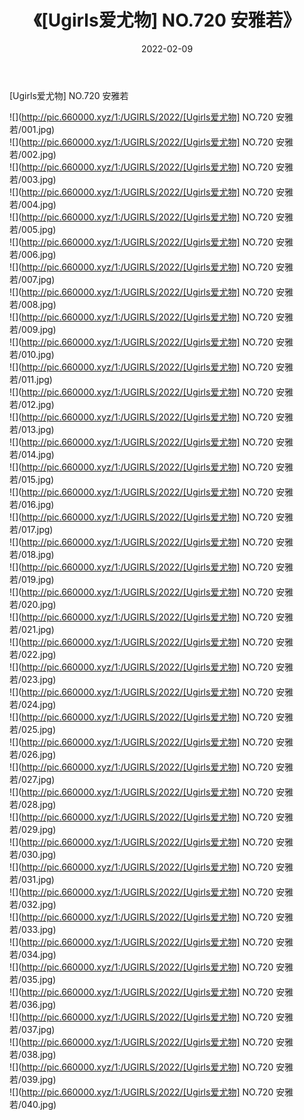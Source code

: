 ﻿---
layout: post
title:  《[Ugirls爱尤物] NO.720 安雅若》
date:   2022-02-09
img: http://pic.660000.xyz/1:/UGIRLS/2022/[Ugirls爱尤物] NO.720 安雅若/000.jpg
categories: [美女, 清纯, 唯美]
---

[Ugirls爱尤物] NO.720 安雅若

 ![](http://pic.660000.xyz/1:/UGIRLS/2022/[Ugirls爱尤物] NO.720 安雅若/001.jpg) <br>![](http://pic.660000.xyz/1:/UGIRLS/2022/[Ugirls爱尤物] NO.720 安雅若/002.jpg) <br>![](http://pic.660000.xyz/1:/UGIRLS/2022/[Ugirls爱尤物] NO.720 安雅若/003.jpg) <br>![](http://pic.660000.xyz/1:/UGIRLS/2022/[Ugirls爱尤物] NO.720 安雅若/004.jpg) <br>![](http://pic.660000.xyz/1:/UGIRLS/2022/[Ugirls爱尤物] NO.720 安雅若/005.jpg) <br>![](http://pic.660000.xyz/1:/UGIRLS/2022/[Ugirls爱尤物] NO.720 安雅若/006.jpg) <br>![](http://pic.660000.xyz/1:/UGIRLS/2022/[Ugirls爱尤物] NO.720 安雅若/007.jpg) <br>![](http://pic.660000.xyz/1:/UGIRLS/2022/[Ugirls爱尤物] NO.720 安雅若/008.jpg) <br>![](http://pic.660000.xyz/1:/UGIRLS/2022/[Ugirls爱尤物] NO.720 安雅若/009.jpg) <br>![](http://pic.660000.xyz/1:/UGIRLS/2022/[Ugirls爱尤物] NO.720 安雅若/010.jpg) <br>![](http://pic.660000.xyz/1:/UGIRLS/2022/[Ugirls爱尤物] NO.720 安雅若/011.jpg) <br>![](http://pic.660000.xyz/1:/UGIRLS/2022/[Ugirls爱尤物] NO.720 安雅若/012.jpg) <br>![](http://pic.660000.xyz/1:/UGIRLS/2022/[Ugirls爱尤物] NO.720 安雅若/013.jpg) <br>![](http://pic.660000.xyz/1:/UGIRLS/2022/[Ugirls爱尤物] NO.720 安雅若/014.jpg) <br>![](http://pic.660000.xyz/1:/UGIRLS/2022/[Ugirls爱尤物] NO.720 安雅若/015.jpg) <br>![](http://pic.660000.xyz/1:/UGIRLS/2022/[Ugirls爱尤物] NO.720 安雅若/016.jpg) <br>![](http://pic.660000.xyz/1:/UGIRLS/2022/[Ugirls爱尤物] NO.720 安雅若/017.jpg) <br>![](http://pic.660000.xyz/1:/UGIRLS/2022/[Ugirls爱尤物] NO.720 安雅若/018.jpg) <br>![](http://pic.660000.xyz/1:/UGIRLS/2022/[Ugirls爱尤物] NO.720 安雅若/019.jpg) <br>![](http://pic.660000.xyz/1:/UGIRLS/2022/[Ugirls爱尤物] NO.720 安雅若/020.jpg) <br>![](http://pic.660000.xyz/1:/UGIRLS/2022/[Ugirls爱尤物] NO.720 安雅若/021.jpg) <br>![](http://pic.660000.xyz/1:/UGIRLS/2022/[Ugirls爱尤物] NO.720 安雅若/022.jpg) <br>![](http://pic.660000.xyz/1:/UGIRLS/2022/[Ugirls爱尤物] NO.720 安雅若/023.jpg) <br>![](http://pic.660000.xyz/1:/UGIRLS/2022/[Ugirls爱尤物] NO.720 安雅若/024.jpg) <br>![](http://pic.660000.xyz/1:/UGIRLS/2022/[Ugirls爱尤物] NO.720 安雅若/025.jpg) <br>![](http://pic.660000.xyz/1:/UGIRLS/2022/[Ugirls爱尤物] NO.720 安雅若/026.jpg) <br>![](http://pic.660000.xyz/1:/UGIRLS/2022/[Ugirls爱尤物] NO.720 安雅若/027.jpg) <br>![](http://pic.660000.xyz/1:/UGIRLS/2022/[Ugirls爱尤物] NO.720 安雅若/028.jpg) <br>![](http://pic.660000.xyz/1:/UGIRLS/2022/[Ugirls爱尤物] NO.720 安雅若/029.jpg) <br>![](http://pic.660000.xyz/1:/UGIRLS/2022/[Ugirls爱尤物] NO.720 安雅若/030.jpg) <br>![](http://pic.660000.xyz/1:/UGIRLS/2022/[Ugirls爱尤物] NO.720 安雅若/031.jpg) <br>![](http://pic.660000.xyz/1:/UGIRLS/2022/[Ugirls爱尤物] NO.720 安雅若/032.jpg) <br>![](http://pic.660000.xyz/1:/UGIRLS/2022/[Ugirls爱尤物] NO.720 安雅若/033.jpg) <br>![](http://pic.660000.xyz/1:/UGIRLS/2022/[Ugirls爱尤物] NO.720 安雅若/034.jpg) <br>![](http://pic.660000.xyz/1:/UGIRLS/2022/[Ugirls爱尤物] NO.720 安雅若/035.jpg) <br>![](http://pic.660000.xyz/1:/UGIRLS/2022/[Ugirls爱尤物] NO.720 安雅若/036.jpg) <br>![](http://pic.660000.xyz/1:/UGIRLS/2022/[Ugirls爱尤物] NO.720 安雅若/037.jpg) <br>![](http://pic.660000.xyz/1:/UGIRLS/2022/[Ugirls爱尤物] NO.720 安雅若/038.jpg) <br>![](http://pic.660000.xyz/1:/UGIRLS/2022/[Ugirls爱尤物] NO.720 安雅若/039.jpg) <br>![](http://pic.660000.xyz/1:/UGIRLS/2022/[Ugirls爱尤物] NO.720 安雅若/040.jpg) <br>